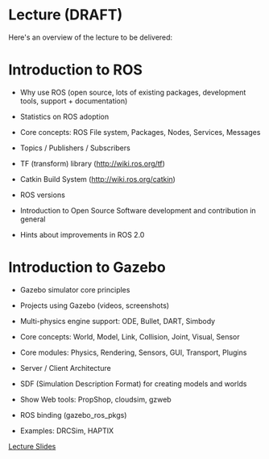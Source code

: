 Lecture (DRAFT)
=

Here's an overview of the lecture to be delivered:


Introduction to ROS
==

* Why use ROS (open source, lots of existing packages, development tools, support + documentation)

* Statistics on ROS adoption

* Core concepts: ROS File system, Packages, Nodes, Services, Messages

* Topics / Publishers / Subscribers

* TF (transform) library (http://wiki.ros.org/tf)

* Catkin Build System (http://wiki.ros.org/catkin) 

* ROS versions

* Introduction to Open Source Software development and contribution in general

* Hints about improvements in ROS 2.0


Introduction to Gazebo
==

* Gazebo simulator core principles

* Projects using Gazebo (videos, screenshots)

* Multi-physics engine support: ODE, Bullet, DART, Simbody

* Core concepts: World, Model, Link, Collision, Joint, Visual, Sensor

* Core modules: Physics, Rendering, Sensors, GUI, Transport, Plugins

* Server / Client Architecture

* SDF (Simulation Description Format) for creating models and worlds

* Show Web tools: PropShop, cloudsim, gzweb

* ROS binding (gazebo_ros_pkgs)

* Examples: DRCSim, HAPTIX


[Lecture Slides](
https://docs.google.com/presentation/d/179CSbEL-KJYDfLBrfPJR1GoupVPp65v9177Qem6qayM/pub?start=false&loop=false&delayms=3000&slide=id.p4)
